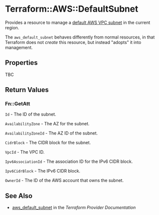 # Terraform::AWS::DefaultSubnet

Provides a resource to manage a [default AWS VPC subnet](http://docs.aws.amazon.com/AmazonVPC/latest/UserGuide/default-vpc.html#default-vpc-basics)
in the current region.

The `aws_default_subnet` behaves differently from normal resources, in that
Terraform does not _create_ this resource, but instead "adopts" it
into management.

## Properties

TBC

## Return Values

### Fn::GetAtt

`Id` - The ID of the subnet.

`AvailabilityZone` - The AZ for the subnet.

`AvailabilityZoneId` - The AZ ID of the subnet.

`CidrBlock` - The CIDR block for the subnet.

`VpcId` - The VPC ID.

`Ipv6AssociationId` - The association ID for the IPv6 CIDR block.

`Ipv6CidrBlock` - The IPv6 CIDR block.

`OwnerId` - The ID of the AWS account that owns the subnet.

## See Also

* [aws_default_subnet](https://www.terraform.io/docs/providers/aws/r/default_subnet.html) in the _Terraform Provider Documentation_
